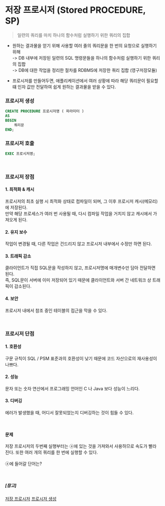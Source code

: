 # 저장 프로시저 (Stored PROCEDURE, SP)

> 일련의 쿼리를 마치 하나의 함수처럼 실행하기 위한 쿼리의 집합

- 원하는 결과물을 얻기 위해 사용할 여러 줄의 쿼리문을 한 번의 요청으로 실행하기 위해  
-> DB 내부에 저장된 일련의 SQL 명령문들을 하나의 함수처럼 실행하기 위한 쿼리의 집합  
-> DB에 대한 작업을 정리한 절차를 RDBMS에 저장한 쿼리 집합 (영구저장모듈)  

- 프로시저를 만들어두면, 애플리케이션에서 여러 상황에 따라 해당 쿼리문이 필요할 떄 인자 값만 전달하여 쉽게 원하는 결과물을 받을 수 있다.


### 프로시저 생성

```sql
CREATE PROCEDURE 프로시저명 ( 파라미터 )
AS
BEGIN
    쿼리문
END;
```

### 프로시저 호출

```sql
EXEC 프로시저명;
```

<br>

### 프로시저 장점

#### 1. 최적화 & 캐시

프로시저의 최초 실행 시 최적화 상태로 컴파일이 되며, 그 이후 프로시저 캐시(메모리)에 저장된다.  
만약 해당 프로세스가 여러 번 사용될 때, 다시 컴파일 작업을 거치지 않고 캐시에서 가져오게 된다.

#### 2. 유지 보수

작업이 변경될 때, 다른 작업은 건드리지 않고 프로시저 내부에서 수정만 하면 된다.

#### 3. 트래픽 감소

클라이언트가 직접 SQL문을 작성하지 않고, 프로시저명에 매개변수만 담아 전달하면 된다.  
즉, SQL문이 서버에 이미 저장되어 있기 때문에 클라이언트와 서버 간 네트워크 상 트래픽이 감소된다.

#### 4. 보안

프로시저 내에서 참조 중인 테이블의 접근을 막을 수 있다.

<br>

### 프로시저 단점

#### 1. 호환성

구문 규칙이 SQL / PSM 표준과의 호환성이 낮기 때문에 코드 자산으로의 재사용성이 나쁘다.

#### 2. 성능

문자 또는 숫자 연산에서 프로그래밍 언어인 C 나 Java 보다 성능이 느리다.

#### 3. 디버깅

에러가 발생했을 때, 어디서 잘못되었는지 디버깅하는 것이 힘들 수 있다.

<br>

#### 문제
저장 프로시저의 두번째 실행부터는 ⓐ에 있는 것을 가져와서 사용하므로 속도가 빨라진다. 또한 여러 개의 쿼리를 한 번에 실행할 수 있다.
<br><br>
ⓐ에 들어갈 단어는?

<br>

##### [참고]
[저장 프로시저](<https://velog.io/@sweet_sumin/%EC%A0%80%EC%9E%A5-%ED%94%84%EB%A1%9C%EC%8B%9C%EC%A0%80-Stored-Procedure>)
[프로시저 생성](<https://m.blog.naver.com/seek316/222069811490>)
